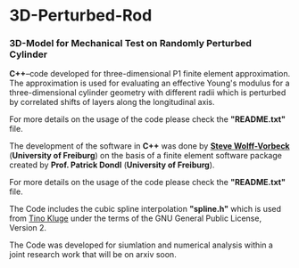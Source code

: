 # 3D-Perturbed-Rod
### 3D-Model for Mechanical Test on Randomly Perturbed Cylinder

**C++**–code developed for three-dimensional P1 finite element approximation. The approximation is used for evaluating an effective Young's modulus for a three-dimensional cylinder geometry with different radii which is perturbed by correlated shifts of layers along the longitudinal axis. 

For more details on the usage of the code please check the **"README.txt"** file.

The development of the software in **C++** was done by **<a href = https://aam.uni-freiburg.de/mitarb/wolffvorbeck/index.html>Steve Wolff-Vorbeck<a/>** (**University of Freiburg**) on the basis of a finite element software package created by **Prof. Patrick Dondl** (**University of Freiburg**).

For more details on the usage of the code please check the **"README.txt"** file.

The Code includes the cubic spline interpolation **"spline.h"** which is used from <a href ="https://kluge.in-chemnitz.de/opensource/spline/">Tino Kluge</a> under the terms of the GNU General Public License, Version 2.


The Code was developed for siumlation and numerical analysis within a joint research work that will be on arxiv soon.
